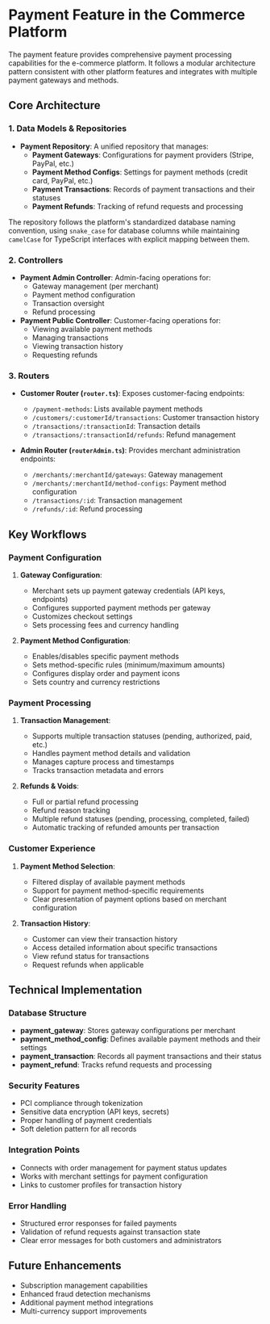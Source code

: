 # Payment Feature in the Commerce Platform

The payment feature provides comprehensive payment processing capabilities for the e-commerce platform. It follows a modular architecture pattern consistent with other platform features and integrates with multiple payment gateways and methods.

## Core Architecture

### 1. Data Models & Repositories
- **Payment Repository**: A unified repository that manages:
  - **Payment Gateways**: Configurations for payment providers (Stripe, PayPal, etc.)
  - **Payment Method Configs**: Settings for payment methods (credit card, PayPal, etc.)
  - **Payment Transactions**: Records of payment transactions and their statuses
  - **Payment Refunds**: Tracking of refund requests and processing

The repository follows the platform's standardized database naming convention, using `snake_case` for database columns while maintaining `camelCase` for TypeScript interfaces with explicit mapping between them.

### 2. Controllers
- **Payment Admin Controller**: Admin-facing operations for:
  - Gateway management (per merchant)
  - Payment method configuration
  - Transaction oversight
  - Refund processing
- **Payment Public Controller**: Customer-facing operations for:
  - Viewing available payment methods
  - Managing transactions
  - Viewing transaction history
  - Requesting refunds

### 3. Routers
- **Customer Router (`router.ts`)**: Exposes customer-facing endpoints:
  - `/payment-methods`: Lists available payment methods
  - `/customers/:customerId/transactions`: Customer transaction history
  - `/transactions/:transactionId`: Transaction details
  - `/transactions/:transactionId/refunds`: Refund management
  
- **Admin Router (`routerAdmin.ts`)**: Provides merchant administration endpoints:
  - `/merchants/:merchantId/gateways`: Gateway management
  - `/merchants/:merchantId/method-configs`: Payment method configuration
  - `/transactions/:id`: Transaction management
  - `/refunds/:id`: Refund processing

## Key Workflows

### Payment Configuration
1. **Gateway Configuration**:
   - Merchant sets up payment gateway credentials (API keys, endpoints)
   - Configures supported payment methods per gateway
   - Customizes checkout settings
   - Sets processing fees and currency handling

2. **Payment Method Configuration**:
   - Enables/disables specific payment methods
   - Sets method-specific rules (minimum/maximum amounts)
   - Configures display order and payment icons
   - Sets country and currency restrictions

### Payment Processing
1. **Transaction Management**:
   - Supports multiple transaction statuses (pending, authorized, paid, etc.)
   - Handles payment method details and validation
   - Manages capture process and timestamps
   - Tracks transaction metadata and errors

2. **Refunds & Voids**:
   - Full or partial refund processing
   - Refund reason tracking
   - Multiple refund statuses (pending, processing, completed, failed)
   - Automatic tracking of refunded amounts per transaction

### Customer Experience
1. **Payment Method Selection**:
   - Filtered display of available payment methods
   - Support for payment method-specific requirements
   - Clear presentation of payment options based on merchant configuration

2. **Transaction History**:
   - Customer can view their transaction history
   - Access detailed information about specific transactions
   - View refund status for transactions
   - Request refunds when applicable

## Technical Implementation

### Database Structure
- **payment_gateway**: Stores gateway configurations per merchant
- **payment_method_config**: Defines available payment methods and their settings
- **payment_transaction**: Records all payment transactions and their status
- **payment_refund**: Tracks refund requests and processing

### Security Features
- PCI compliance through tokenization
- Sensitive data encryption (API keys, secrets)
- Proper handling of payment credentials
- Soft deletion pattern for all records

### Integration Points
- Connects with order management for payment status updates
- Works with merchant settings for payment configuration
- Links to customer profiles for transaction history

### Error Handling
- Structured error responses for failed payments
- Validation of refund requests against transaction state
- Clear error messages for both customers and administrators

## Future Enhancements
- Subscription management capabilities
- Enhanced fraud detection mechanisms
- Additional payment method integrations
- Multi-currency support improvements
